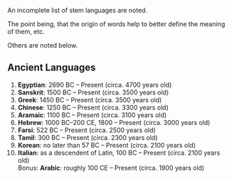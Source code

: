An incomplete list of stem languages are noted. 

The point being, that the origin of words help to better define the meaning of them, etc.


Others are noted below.

## Ancient Languages

1.  **Egyptian**: 2690 BC – Present (circa. 4700 years old)
2.  **Sanskrit**: 1500 BC – Present (circa. 3500 years old)
3.  **Greek**: 1450 BC – Present (circa. 3500 years old)
4.  **Chinese**: 1250 BC – Present (circa. 3300 years old)
5.  **Aramaic**: 1100 BC – Present (circa. 3100 years old)
6.  **Hebrew**: 1000 BC–200 CE, 1800 – Present (circa. 3000 years old)
7.  **Farsi**: 522 BC – Present (circa. 2500 years old)
8.  **Tamil**: 300 BC – Present (circa. 2300 years old)
9.  **Korean**: no later than 57 BC – Present (circa. 2100 years old)
10.  **Italian**: as a descendent of Latin, 100 BC – Present (circa. 2100 years old)  
    Bonus: **Arabic**: roughly 100 CE – Present (circa. 1900 years old)